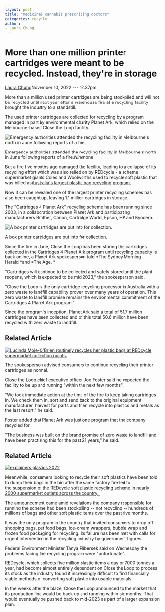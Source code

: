 ```yaml
---
layout: post
title: "medicinal cannabis prescribing doctors"
categories: recycle
author:
- Laura Chung
---
```


More than one million printer cartridges were meant to be recycled. Instead, they're in storage
===============================================================================================

[Laura Chung](https://www.theage.com.au/by/laura-chung-h17jx8 "Articles by Laura Chung")November 10, 2022 --- 12.37pm

More than a million used printer cartridges are being stockpiled and will not be recycled until next year after a warehouse fire at a recycling facility brought the industry to a standstill.

The used printer cartridges are collected for recycling by a program managed in part by environmental charity Planet Ark, which relied on the Melbourne-based Close the Loop facility.

![Emergency authorities attended the recycling facility in Melbourne's north in June following reports of a fire.](https://static.ffx.io/images/$zoom_0.552%2C$multiply_0.5855%2C$ratio_1.776846%2C$width_1059%2C$x_0%2C$y_0/t_crop_custom/q_86%2Cf_auto/97e8c5777e2495172e4e0e0b5134df73d0cb7228)

Emergency authorities attended the recycling facility in Melbourne's north in June following reports of a fire.*Nine*none

But a fire five months ago damaged the facility, leading to a collapse of its recycling effort which was also relied on by REDcycle - a scheme supermarket giants Coles and Woolworths used to recycle soft plastic that was billed as[Australia's largest plastic bag recycling program.](https://www.theage.com.au/link/follow-20170101-p5bw9q)

Now it can be revealed one of the largest printer recycling schemes has also been caught up, leaving 1.1 million cartridges in storage.

The "Cartridges 4 Planet Ark" recycling scheme has been running since 2003, in a collaboration between Planet Ark and participating manufacturers Brother, Canon, Cartridge World, Epson, HP and Kyocera.

![A box printer cartridges are put into for collection.](https://static.ffx.io/images/$zoom_0.114%2C$multiply_0.7487%2C$ratio_1%2C$width_378%2C$x_0%2C$y_78/t_crop_custom/q_86%2Cf_auto/38b826684ec85693d79540ef98663f1a649afa77)

A box printer cartridges are put into for collection.

Since the fire in June, Close the Loop has been storing the cartridges collected in the Cartridges 4 Planet Ark program until recycling capacity is back online, a Planet Ark spokesperson told *The Sydney Morning Herald *and *The Age. *

"Cartridges will continue to be collected and safely stored until the plant reopens, which is expected to be mid 2023," the spokesperson said.

"Close the Loop is the only cartridge recycling processor in Australia with a zero waste to landfill capability proven over many years of operation. This zero waste to landfill promise remains the environmental commitment of the Cartridges 4 Planet Ark program."

Since the program's inception, Planet Ark said a total of 51.7 million cartridges have been collected and of this total 50.6 million have been recycled with zero waste to landfill.

Related Article
---------------

[![Lucinda Moje-O'Brien routinely recycles her plastic bags at REDcycle supermarket collection points.](https://static.ffx.io/images/$zoom_0.23834037037037034%2C$multiply_0.5127%2C$ratio_1.776846%2C$width_1059%2C$x_92%2C$y_76/t_crop_custom/q_86%2Cf_auto/2078acd3aad8abf842ed12940a8eb3dafcb246a9)](https://www.theage.com.au/national/coles-woolworths-recycling-scheme-collapses-after-secret-stockpiles-revealed-20221107-p5bw9q.html)

The spokesperson advised consumers to continue recycling their printer cartridges as normal.

Close the Loop chief executive officer Joe Foster said he expected the facility to be up and running "within the next few months".

"We took immediate action at the time of the fire to keep taking cartridges in. We check them in, sort and send back to the original equipment manufacturer, harvest for parts and then recycle into plastics and metals as the last resort," he said.

Foster added that Planet Ark was just one program that the company recycled for.

"The business was built on the brand promise of zero waste to landfill and have been practising this for the past 21 years," he said.

Related Article
---------------

[![explainers plastics 2022](https://static.ffx.io/images/$zoom_0.6623%2C$multiply_0.5127%2C$ratio_1.777778%2C$width_1059%2C$x_0%2C$y_0/t_crop_custom/q_86%2Cf_auto/48ec4ff20433f8514b73c5495ce3371c3127fb3d)](https://www.theage.com.au/environment/sustainability/with-no-recycling-what-should-you-do-with-your-plastic-bags-and-pasta-packets-20221109-p5bwqu.html)

Meanwhile, consumers looking to recycle their soft plastics have been told to dump their bags in the bin after the same factory fire led to the [suspension of the REDcycle soft plastic recycling scheme in nearly 2000 supermarket outlets across the country. ](https://www.theage.com.au/link/follow-20170101-p5bw9q)

The announcement came amid revelations the company responsible for running the scheme had been stockpiling -- not recycling -- hundreds of millions of bags and other soft plastic items over the past five months.

It was the only program in the country that invited consumers to drop off shopping bags, pet food bags, ice-cream wrappers, bubble wrap and frozen food packaging for recycling. Its failure has been met with calls for urgent intervention in the recycling industry by government figures.

Federal Environment Minister Tanya Plibersek said on Wednesday the problems facing the recycling program were "unfortunate".

REDcycle, which collects five million plastic items a day or 7000 tonnes a year, had become almost entirely dependent on Close the Loop to process its stock as the industry found it increasingly difficult to find financially viable methods of converting soft plastic into usable materials.

In the weeks after the blaze, Close the Loop announced to the market that its production line would be back up and running within six months. That would eventually be pushed back to mid-2023 as part of a larger expansion plan.